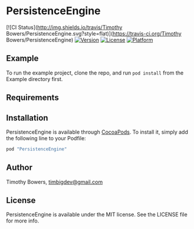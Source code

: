 # PersistenceEngine

[![CI Status](http://img.shields.io/travis/Timothy Bowers/PersistenceEngine.svg?style=flat)](https://travis-ci.org/Timothy Bowers/PersistenceEngine)
[![Version](https://img.shields.io/cocoapods/v/PersistenceEngine.svg?style=flat)](http://cocoapods.org/pods/PersistenceEngine)
[![License](https://img.shields.io/cocoapods/l/PersistenceEngine.svg?style=flat)](http://cocoapods.org/pods/PersistenceEngine)
[![Platform](https://img.shields.io/cocoapods/p/PersistenceEngine.svg?style=flat)](http://cocoapods.org/pods/PersistenceEngine)

## Example

To run the example project, clone the repo, and run `pod install` from the Example directory first.

## Requirements

## Installation

PersistenceEngine is available through [CocoaPods](http://cocoapods.org). To install
it, simply add the following line to your Podfile:

```ruby
pod "PersistenceEngine"
```

## Author

Timothy Bowers, timbigdev@gmail.com

## License

PersistenceEngine is available under the MIT license. See the LICENSE file for more info.
